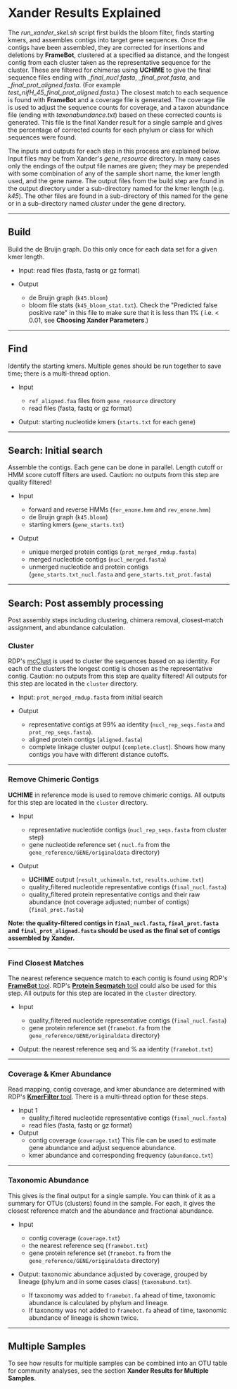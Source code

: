 # Xander Results Explained

The *run\_xander\_skel.sh* script first builds the bloom filter, finds starting kmers, and assembles contigs into target gene sequences. Once the contigs have been assembled, they are corrected for insertions and deletions by **FrameBot**, clustered at a specified aa distance, and the longest contig from each cluster taken as the representative sequence for the cluster. These are filtered for chimeras using **UCHIME** to give the final sequence files ending with *\_final\_nucl.fasta*, *\_final\_prot.fasta*, and *\_final\_prot\_aligned.fasta*. (For example *test\_nifH\_45\_final\_prot\_aligned.fasta*.) The closest match to each sequence is found with **FrameBot** and a coverage file is generated. The coverage file is used to adjust the sequence counts for coverage, and a taxon abundance file (ending with *taxonabundance.txt*) based on these corrected counts is generated. This file is the final Xander result for a single sample and gives the percentage of corrected counts for each phylum or class for which sequences were found. 

The inputs and outputs for each step in this process are explained below. Input files may be from Xander's *gene_resource* directory. In many cases only the endings of the output file names are given; they may be prepended with some combination of any of the sample short name, the kmer length used, and the gene name. The output files from the build step are found in the output directory under a sub-directory named for the kmer length (e.g. *k45*). The other files are found in a sub-directory of this named for the gene or in a sub-directory named *cluster* under the gene directory.

---

## Build
Build the de Bruijn graph. Do this only once for each data set for a given kmer length.

* Input: read files (fasta, fastq or gz format)

* Output
   * de Bruijn graph (`k45.bloom`) 
   * bloom file stats (`k45_bloom_stat.txt`). Check the "Predicted false positive rate" in this file to make sure that it is less than 1% ( i.e. < 0.01, see **Choosing Xander Parameters**.)

---

## Find
Identify the starting kmers. Multiple genes should be run together to save time; there is a multi-thread option.

* Input
   * `ref_aligned.faa` files from `gene_resource` directory 
   * read files (fasta, fastq or gz format)
   
* Output: starting nucleotide kmers (`starts.txt` for each gene)

---

## Search: Initial search
Assemble the contigs. Each gene can be done in parallel. Length cutoff or HMM score cutoff filters are used. Caution: no outputs from this step are quality filtered!

* Input
   * forward and reverse HMMs (`for_enone.hmm` and `rev_enone.hmm`)
   * de Bruijn graph (`k45.bloom`)
   * starting kmers (`gene_starts.txt`)
   
* Output
   * unique merged protein contigs (`prot_merged_rmdup.fasta`)
   * merged nucleotide contigs (`nucl_merged.fasta`)
   * unmerged nucleotide and protein contigs (`gene_starts.txt_nucl.fasta` and `gene_starts.txt_prot.fasta`)

---

## Search: Post assembly processing
Post assembly steps including clustering, chimera removal, closest-match assignment, and abundance calculation.

### Cluster
RDP's [mcClust](https://github.com/rdpstaff/Clustering) is used to cluster the sequences based on aa identity. For each of the clusters the longest contig is chosen as the representative contig. Caution: no outputs from this step are quality filtered! All outputs for this step are located in the `cluster` directory. 

* Input: `prot_merged_rmdup.fasta` from initial search

* Output
   * representative contigs at 99% aa identity (`nucl_rep_seqs.fasta` and `prot_rep_seqs.fasta`). 
   * aligned protein contigs (`aligned.fasta`)
   * complete linkage cluster output (`complete.clust`). Shows how many contigs you have with different distance cutoffs.

---

### Remove Chimeric Contigs
**UCHIME** in reference mode is used to remove chimeric contigs. All outputs for this step are located in the `cluster` directory. 

* Input
   * representative nucleotide contigs (`nucl_rep_seqs.fasta` from cluster step)
   * gene nucleotide reference set ( `nucl.fa` from the `gene_reference/GENE/originaldata` directory)
   
* Output
   * **UCHIME** output (`result_uchimealn.txt`, `results.uchime.txt`)
   * quality_filtered nucleotide representative contigs (`final_nucl.fasta`)
   * quality_filtered protein representative contigs and their raw abundance (not coverage adjusted; number of contigs)(`final_prot.fasta`) 

**Note: the quality-filtered contigs in `final_nucl.fasta`, `final_prot.fasta` and `final_prot_aligned.fasta` should be used as the final set of contigs assembled by Xander.**

---

### Find Closest Matches
The nearest reference sequence match to each contig is found using RDP's [**FrameBot** tool](https://github.com/rdpstaff/Framebot). RDP's [**Protein Seqmatch** tool](https://github.com/rdpstaff/SequenceMatch) could also be used for this step. All outputs for this step are located in the `cluster` directory. 

* Input
   * quality_filtered nucleotide representative contigs (`final_nucl.fasta`)
   * gene protein reference set (`framebot.fa` from the `gene_reference/GENE/originaldata` directory)
   
* Output: the nearest reference seq and % aa identity (`framebot.txt`)

---

### Coverage & Kmer Abundance
Read mapping, contig coverage, and kmer abundance are determined with RDP's [**KmerFilter** tool](https://github.com/rdpstaff/KmerFilter). There is a multi-thread option for these steps.

* Input 1
   * quality\_filtered nucleotide representative contigs (`final_nucl.fasta`)
   * read files (fasta, fastq or gz format)
* Output
   * contig coverage (`coverage.txt`) This file can be used to estimate gene abundance and adjust sequence abundance.
   * kmer abundance and corresponding frequency (`abundance.txt`)

---

### Taxonomic Abundance 
This gives is the final output for a single sample. You can think of it as a summary for OTUs (clusters) found in the sample. For each, it gives the closest reference match and the abundance and fractional abundance. 

 * Input
   * contig coverage (`coverage.txt`)
   * the nearest reference seq (`framebot.txt`) 
   * gene protein reference set (`framebot.fa` from the `gene_reference/GENE/originaldata` directory) 
   
 * Output: taxonomic abundance adjusted by coverage, grouped by lineage (phylum and in some cases class) (`taxonabund.txt`). 
    * If taxonomy was added to `framebot.fa` ahead of time, taxonomic abundance is calculated by phylum and lineage. 
    * If taxonomy was not added to `framebot.fa` ahead of time, taxonomic abundance of lineage is shown twice.

---

## Multiple Samples
To see how results for multiple samples can be combined into an OTU table for community analyses, see the section **Xander Results for Multiple Samples**.

